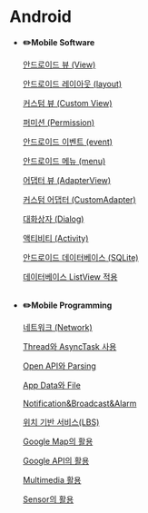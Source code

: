 # Android    
- **✏️Mobile Software**
    
    [안드로이드 뷰 (View)](./view.md)
    
    [안드로이드 레이아웃 (layout)](./layout.md)
    
    [커스텀 뷰 (Custom View)](./customView.md)
    
    [퍼미션 (Permission)](./permission.md)
    
    [안드로이드 이벤트 (event)](./event.md)
    
    [안드로이드 메뉴 (menu)](./menu.md)
    
    [어댑터 뷰 (AdapterView)](.d/adapterView.md)
    
    [커스텀 어댑터 (CustomAdapter)](./customAdapter.md)
    
    [대화상자 (Dialog)](./dialog.md)
    
    [액티비티 (Activity)](./activity.md)
    
    [안드로이드 데이터베이스 (SQLite)](./sqlite.md)
    
    [데이터베이스 ListView 적용](./sqlite_listView.md)  
    <br>
    
- **✏️Mobile Programming**
    
    [네트워크 (Network)](https://www.notion.so/Network-f067b15bf9674edcb213747e8d133614)
    
    [Thread와 AsyncTask 사용](https://www.notion.so/Thread-AsyncTask-7558e08c34214e84913cd69a8c25636b)
    
    [Open API와 Parsing](https://www.notion.so/Open-API-Parsing-bf650d117dc2446daae84135542e5f39)
    
    [App Data와 File](https://www.notion.so/App-Data-File-30a98f47dbe344949b9139d276e2e0ad)
    
    [Notification&Broadcast&Alarm](https://www.notion.so/Notification-Broadcast-Alarm-2ad2ac7303b8471b888b789d8533cd50)
    
    [위치 기반 서비스(LBS)](https://www.notion.so/LBS-b05505f5fecd48c1b7267682cb344bff)
    
    [Google Map의 활용](https://www.notion.so/Google-Map-977fdcb97492402ca09c42d10ae8c52c)
    
    [Google API의 활용](https://www.notion.so/Google-API-71ec3fd6acca45748f352421cd46c861)
    
    [Multimedia 활용](https://www.notion.so/Multimedia-b3af2a5e6ae448ec88ae9566ec4f2783)
    
    [Sensor의 활용](https://www.notion.so/Sensor-adf410a673e94866b88dce0280f966b3)
    
